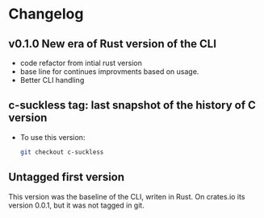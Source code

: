 # Changelog

## v0.1.0 New era of Rust version of the CLI
- code refactor from intial rust version
- base line for continues improvments based on usage.
- Better CLI handling

## c-suckless tag: last snapshot of the history of C version
- To use this version:
  ```bash
  git checkout c-suckless
  ```

## Untagged first version
This version was the baseline of the CLI, writen in Rust.
On crates.io its version 0.0.1, but it was not tagged in git.
